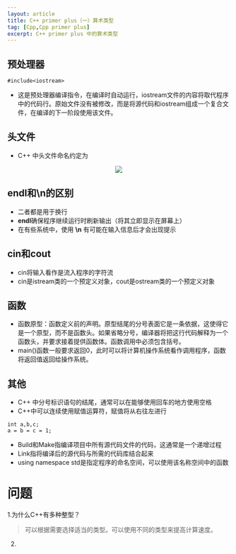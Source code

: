 ```yaml
---
layout: article
title: C++ primer plus（一）算术类型
tag: [Cpp,Cpp primer plus]
excerpt: C++ primer plus 中的算术类型
---
```


## 预处理器
```
#include<iostream>
```
- 这是预处理器编译指令，在编译时自动运行，iostream文件的内容将取代程序中的代码行。原始文件没有被修改，而是将源代码和iostream组成一个复合文件，在编译的下一阶段使用该文件。

## 头文件
- C++ 中头文件命名约定为
 
<div style="text-align: center"><img src="https://cdn.jsdelivr.net/gh/Mronne/MarkDownImg/img/20200330210511.png"/></div>

## endl和\n的区别
- 二者都是用于换行
- **endl**确保程序继续运行时刷新输出（将其立即显示在屏幕上）
- 在有些系统中，使用 **\n** 有可能在输入信息后才会出现提示

## cin和cout
- cin将输入看作是流入程序的字符流
- cin是istream类的一个预定义对象，cout是ostream类的一个预定义对象

## 函数
- 函数原型：函数定义前的声明。原型结尾的分号表面它是一条依据，这使得它是一个原型，而不是函数头。如果省略分号，编译器将把这行代码解释为一个函数头，并要求接着提供函数体。函数调用中必须包含括号。
- main()函数一般要求返回0，此时可以将计算机操作系统看作调用程序，函数将返回值返回给操作系统。
## 其他
- C++ 中分号标识语句的结尾，通常可以在能够使用回车的地方使用空格
- C++中可以连续使用赋值运算符，赋值将从右往左进行
```
int a,b,c;
a = b = c = 1;
```

- Build和Make指编译项目中所有源代码文件的代码，这通常是一个递增过程
- Link指将编译后的源代码与所需的代码库结合起来
- using namespace std是指定程序的命名空间，可以使用该名称空间中的函数


# 问题
1.为什么C++有多种整型？
> 可以根据需要选择适当的类型。可以使用不同的类型来提高计算速度。

2.
